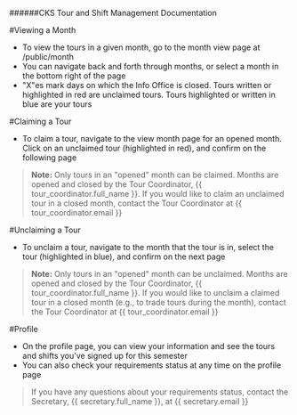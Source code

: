 ######CKS Tour and Shift Management Documentation

#Viewing a Month
* To view the tours in a given month, go to the month view page at /public/month
* You can navigate back and forth through months, or select a month in the bottom right of the page
* "X"es mark days on which the Info Office is closed. Tours written or highlighted in red are unclaimed tours. Tours highlighted or written in blue are your tours


#Claiming a Tour
* To claim a tour, navigate to the view month page for an opened month. Click on an unclaimed tour (highlighted in red), and confirm on the following page

> **Note:** Only tours in an "opened" month can be claimed. Months are opened and closed by the Tour Coordinator, {{ tour_coordinator.full_name }}. If you would like to claim an unclaimed tour in a closed month, contact the Tour Coordinator at {{ tour_coordinator.email }}


#Unclaiming a Tour
* To unclaim a tour, navigate to the month that the tour is in, select the tour (highlighted in blue), and confirm on the next page

> **Note:** Only tours in an "opened" month can be unclaimed. Months are opened and closed by the Tour Coordinator, {{ tour_coordinator.full_name }}. If you would like to unclaim a claimed tour in a closed month (e.g., to trade tours during the month), contact the Tour Coordinator at {{ tour_coordinator.email }}


#Profile
* On the profile page, you can view your information and see the tours and shifts you've signed up for this semester
* You can also check your requirements status at any time on the profile page

> If you have any questions about your requirements status, contact the Secretary, {{ secretary.full_name }}, at {{ secretary.email }}